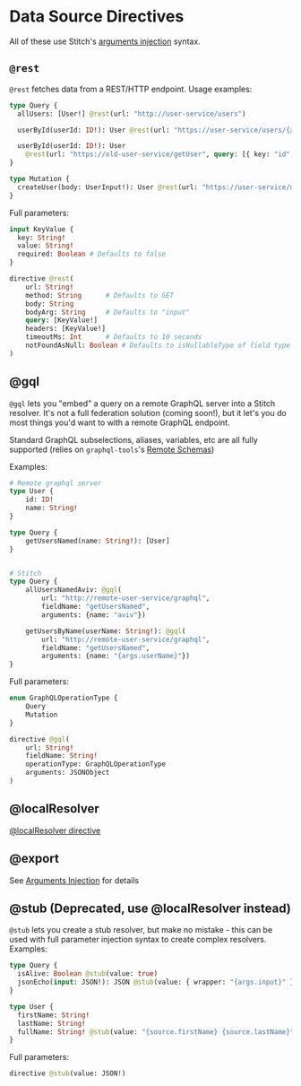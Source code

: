 # Data Source Directives

All of these use Stitch's [arguments injection](./arguments_injection.md) syntax.

## `@rest`

`@rest` fetches data from a REST/HTTP endpoint. Usage examples:

```graphql
type Query {
  allUsers: [User!] @rest(url: "http://user-service/users")

  userById(userId: ID!): User @rest(url: "https://user-service/users/{args.userId}")

  userById(userId: ID!): User
    @rest(url: "https://old-user-service/getUser", query: [{ key: "id", value: "{args.userId}" }])
}

type Mutation {
  createUser(body: UserInput!): User @rest(url: "https://user-service/users", method: "POST", bodyArg: "body")
}
```

Full parameters:

```graphql
input KeyValue {
  key: String!
  value: String!
  required: Boolean # Defaults to false
}

directive @rest(
    url: String!
    method: String      # Defaults to GET
    body: String
    bodyArg: String     # Defaults to "input"
    query: [KeyValue!]
    headers: [KeyValue!]
    timeoutMs: Int      # Defaults to 10 seconds
    notFoundAsNull: Boolean # Defaults to isNullableType of field type
)
```

## @gql

`@gql` lets you "embed" a query on a remote GraphQL server into a Stitch resolver. It's not a full federation solution (coming soon!), but it let's you do most things you'd want to with a remote GraphQL endpoint.

Standard GraphQL subselections, aliases, variables, etc are all fully supported (relies on `graphql-tools`'s [Remote Schemas](https://www.apollographql.com/docs/graphql-tools/remote-schemas/))

Examples:

```graphql
# Remote graphql server
type User {
    id: ID!
    name: String!
}

type Query {
    getUsersNamed(name: String!): [User]
}


# Stitch
type Query {
    allUsersNamedAviv: @gql(
        url: "http://remote-user-service/graphql",
        fieldName: "getUsersNamed",
        arguments: {name: "aviv"})

    getUsersByName(userName: String!): @gql(
        url: "http://remote-user-service/graphql",
        fieldName: "getUsersNamed",
        arguments: {name: "{args.userName}"})
}
```

Full parameters:

```graphql
enum GraphQLOperationType {
    Query
    Mutation
}

directive @gql(
    url: String!
    fieldName: String!
    operationType: GraphQLOperationType
    arguments: JSONObject
)
```

## @localResolver

[@localResolver directive](./directives/local-resolver.md)

## @export

See [Arguments Injection](./arguments_injection.md#export) for details

## @stub (Deprecated, use @localResolver instead)

`@stub` lets you create a stub resolver, but make no mistake - this can be used with full parameter injection syntax to create complex resolvers. Examples:

```graphql
type Query {
  isAlive: Boolean @stub(value: true)
  jsonEcho(input: JSON!): JSON @stub(value: { wrapper: "{args.input}" })
}

type User {
  firstName: String!
  lastName: String!
  fullName: String! @stub(value: "{source.firstName} {source.lastName}")
}
```

Full parameters:

```graphql
directive @stub(value: JSON!)
```
